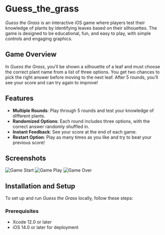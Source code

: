 # Guess_the_grass
*Guess the Grass* is an interactive iOS game where players test their knowledge of plants by identifying leaves based on their silhouettes. The game is designed to be educational, fun, and easy to play, with simple controls and engaging graphics.

## Game Overview
In *Guess the Grass*, you’ll be shown a silhouette of a leaf and must choose the correct plant name from a list of three options. You get two chances to pick the right answer before moving to the next leaf. After 5 rounds, you’ll see your score and can try again to improve!

## Features
- **Multiple Rounds**: Play through 5 rounds and test your knowledge of different plants.
- **Randomized Options**: Each round includes three options, with the correct answer randomly shuffled in.
- **Instant Feedback**: See your score at the end of each game.
- **Restart Option**: Play as many times as you like and try to beat your previous score!

## Screenshots
<!-- Add screenshots here if available -->
![Game Start](path_to_screenshot)
![Game Play](path_to_screenshot)
![Game Over](path_to_screenshot)

## Installation and Setup
To set up and run *Guess the Grass* locally, follow these steps:

### Prerequisites
- Xcode 12.0 or later
- iOS 14.0 or later for deployment
